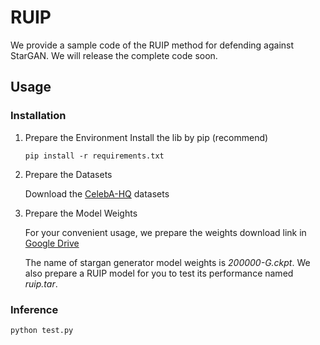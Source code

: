 # RUIP
We provide a sample code of the RUIP method for defending against StarGAN. We will release the complete code soon.

## Usage
### Installation
1. Prepare the Environment
   Install the lib by pip (recommend)
    ```
    pip install -r requirements.txt
    ```
2. Prepare the Datasets

   Download the [CelebA-HQ](https://github.com/switchablenorms/CelebAMask-HQ) datasets
4. Prepare the Model Weights
   
   For your convenient usage, we prepare the weights download link in [Google Drive](https://drive.google.com/file/d/1FAR90yS9JN-bX_WyAPeSxf2pc_alGLDT/view?usp=drive_link)

   The name of stargan generator model weights is *200000-G.ckpt*. We also prepare a RUIP model for you to test its performance named *ruip.tar*.

### Inference

   ```python
   python test.py
   ```
